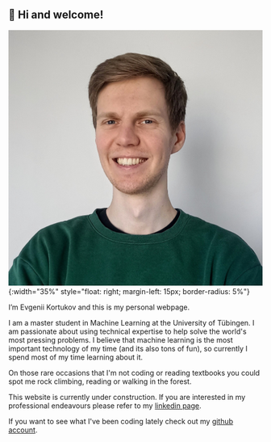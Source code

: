 ## 👋 Hi and welcome!

![my_photo](images/portrait_02_23_crop.jpg){:width="35%" style="float: right; margin-left: 15px; border-radius: 5%"}

I’m Evgenii Kortukov and this is my personal webpage. 

I am a master student in Machine Learning at the University of Tübingen. I am passionate about using technical expertise to help solve the world's most pressing problems. I believe that machine learning is the most important technology of my time (and its also tons of fun), so currently I spend most of my time learning about it.

On those rare occasions that I'm not coding or reading textbooks you could spot me rock climbing, reading or walking in the forest.

This website is currently under construction. If you are interested in my professional endeavours please refer to my [linkedin page](https://www.linkedin.com/in/eekortukov/).

If you want to see what I've been coding lately check out my [github account](https://github.com/kortukov).

